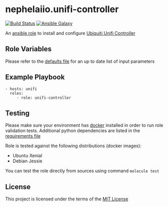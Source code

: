 # nephelaiio.unifi-controller

[![Build Status](https://travis-ci.org/nephelaiio/ansible-role-unifi-controller.svg?branch=master)](https://travis-ci.org/nephelaiio/ansible-role-unifi-controller)
[![Ansible Galaxy](http://img.shields.io/badge/ansible--galaxy-systemd--service-blue.svg)](https://galaxy.ansible.com/nephelaiio/unifi-controller/)

An [ansible role](https://galaxy.ansible.com/nephelaiio/unifi-controller) to install and configure [Ubiquiti Unifi Controller](https://www.ubnt.com/enterprise/software/)

## Role Variables

Please refer to the [defaults file](/defaults/main.yml) for an up to date list of input parameters

## Example Playbook

```
- hosts: unifi
  roles:
     - role: unifi-controller
```

## Testing

Please make sure your environment has [docker](https://www.docker.com) installed in order to run role validation tests. Additional python dependencies are listed in the [requirements file](/requirements.txt)

Role is tested against the following distributions (docker images):
  * Ubuntu Xenial
  * Debian Jessie

You can test the role directly from sources using command ` molecule test `

## License

This project is licensed under the terms of the [MIT License](/LICENSE)
